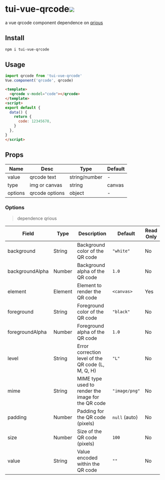 # tui-vue-qrcode[<img src="https://img.shields.io/npm/v/tui-vue-qrcode.svg">](https://www.npmjs.com/package/tui-vue-qrcode)

a vue qrcode component dependence on [qrious](https://github.com/neocotic/qrious)

## Install

```bash
npm i tui-vue-qrcode
```

## Usage

```js
import qrcode from 'tui-vue-qrcode'
Vue.component('qrcode', qrcode)
```

```html
<template>
  <qrcode v-model="code"></qrcode>
</template>
<script>
export default {
  data() {
    return {
      code: 12345678,
    }
  },
}
</script>
```

## Props

|Name|Desc|Type|Default|
|---|---|---|---|
|value|qrcode text|string/number|-|
|type|img or canvas|string|canvas|
|options|qrcode options|object|-|

### Options

> dependence qrious

| Field           | Type    | Description                                        | Default       | Read Only |
| --------------- | ------- | -------------------------------------------------- | ------------- | --------- |
| background      | String  | Background color of the QR code                    | `"white"`     | No        |
| backgroundAlpha | Number  | Background alpha of the QR code                    | `1.0`         | No        |
| element         | Element | Element to render the QR code                      | `<canvas>`    | Yes       |
| foreground      | String  | Foreground color of the QR code                    | `"black"`     | No        |
| foregroundAlpha | Number  | Foreground alpha of the QR code                    | `1.0`         | No        |
| level           | String  | Error correction level of the QR code (L, M, Q, H) | `"L"`         | No        |
| mime            | String  | MIME type used to render the image for the QR code | `"image/png"` | No        |
| padding         | Number  | Padding for the QR code (pixels)                   | `null` (auto) | No        |
| size            | Number  | Size of the QR code (pixels)                       | `100`         | No        |
| value           | String  | Value encoded within the QR code                   | `""`          | No        |